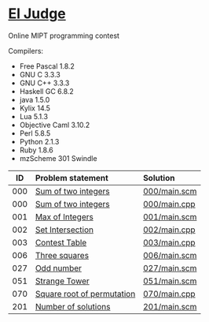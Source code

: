 # [El Judge](http://acm.mipt.ru/judge/problems.pl?lang=en)

Online MIPT programming contest	

Compilers:

- Free Pascal 1.8.2
- GNU C 3.3.3
- GNU C++ 3.3.3
- Haskell GC 6.8.2
- java 1.5.0
- Kylix 14.5
- Lua 5.1.3
- Objective Caml 3.10.2
- Perl 5.8.5
- Python 2.1.3
- Ruby 1.8.6
- mzScheme 301 Swindle


| ID  | Problem statement                                                                         | Solution                      |
|:---:|:------------------------------------------------------------------------------------------|:------------------------------|
| 000 | [Sum of two integers          ](http://acm.mipt.ru/judge/problems.pl?problem=000&lang=en) | [000/main.scm](000/main.scm)  |
| 000 | [Sum of two integers          ](http://acm.mipt.ru/judge/problems.pl?problem=000&lang=en) | [000/main.cpp](000/main.cpp)  |
| 001 | [Max of Integers              ](http://acm.mipt.ru/judge/problems.pl?problem=001&lang=en) | [001/main.scm](001/main.scm)  |
| 002 | [Set Intersection             ](http://acm.mipt.ru/judge/problems.pl?problem=002&lang=en) | [002/main.cpp](002/main.cpp)  |
| 003 | [Contest Table                ](http://acm.mipt.ru/judge/problems.pl?problem=003&lang=en) | [003/main.cpp](003/main.cpp)  |
| 006 | [Three squares                ](http://acm.mipt.ru/judge/problems.pl?problem=006&lang=en) | [006/main.scm](006/main.scm)  |
| 027 | [Odd number                   ](http://acm.mipt.ru/judge/problems.pl?problem=027&lang=en) | [027/main.scm](027/main.scm)  |
| 051 | [Strange Tower                ](http://acm.mipt.ru/judge/problems.pl?problem=051&lang=en) | [051/main.scm](051/main.scm)  |
| 070 | [Square root of permutation   ](http://acm.mipt.ru/judge/problems.pl?problem=070&lang=en) | [070/main.cpp](070/main.cpp)  |
| 201 | [Number of solutions          ](http://acm.mipt.ru/judge/problems.pl?problem=201&lang=en) | [201/main.scm](201/main.scm)  |
